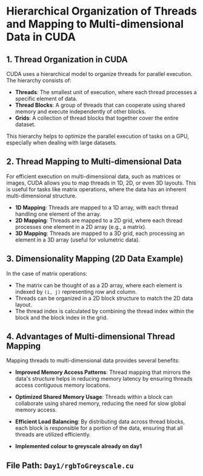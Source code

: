 # Hierarchical Organization of Threads and Mapping to Multi-dimensional Data in CUDA

## 1. Thread Organization in CUDA

CUDA uses a hierarchical model to organize threads for parallel execution. The hierarchy consists of:

- **Threads**: The smallest unit of execution, where each thread processes a specific element of data.
- **Thread Blocks**: A group of threads that can cooperate using shared memory and execute independently of other blocks.
- **Grids**: A collection of thread blocks that together cover the entire dataset.

This hierarchy helps to optimize the parallel execution of tasks on a GPU, especially when dealing with large datasets.

## 2. Thread Mapping to Multi-dimensional Data

For efficient execution on multi-dimensional data, such as matrices or images, CUDA allows you to map threads in 1D, 2D, or even 3D layouts. This is useful for tasks like matrix operations, where the data has an inherent multi-dimensional structure.

- **1D Mapping**: Threads are mapped to a 1D array, with each thread handling one element of the array.
- **2D Mapping**: Threads are mapped to a 2D grid, where each thread processes one element in a 2D array (e.g., a matrix).
- **3D Mapping**: Threads are mapped to a 3D grid, each processing an element in a 3D array (useful for volumetric data).

## 3. Dimensionality Mapping (2D Data Example)

In the case of matrix operations:

- The matrix can be thought of as a 2D array, where each element is indexed by `(i, j)` representing row and column.
- Threads can be organized in a 2D block structure to match the 2D data layout.
- The thread index is calculated by combining the thread index within the block and the block index in the grid.

## 4. Advantages of Multi-dimensional Thread Mapping

Mapping threads to multi-dimensional data provides several benefits:

- **Improved Memory Access Patterns**: Thread mapping that mirrors the data's structure helps in reducing memory latency by ensuring threads access contiguous memory locations.
- **Optimized Shared Memory Usage**: Threads within a block can collaborate using shared memory, reducing the need for slow global memory access.
- **Efficient Load Balancing**: By distributing data across thread blocks, each block is responsible for a portion of the data, ensuring that all threads are utilized efficiently.


- **Implemented colour to greyscale already on day1**
## File Path: `Day1/rgbToGreyscale.cu`
